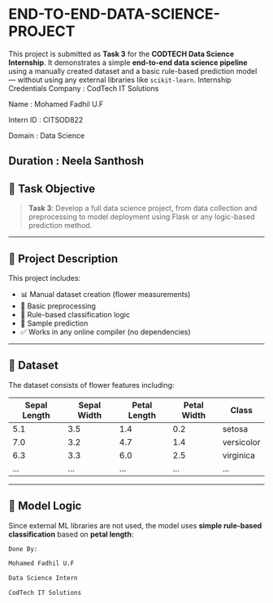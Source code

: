 # END-TO-END-DATA-SCIENCE-PROJECT


This project is submitted as **Task 3** for the **CODTECH Data Science Internship**. It demonstrates a simple **end-to-end data science pipeline** using a manually created dataset and a basic rule-based prediction model — without using any external libraries like `scikit-learn`.
Internship Credentials Company : CodTech IT Solutions

Name : Mohamed Fadhil U.F

Intern ID : CITSOD822

Domain : Data Science

Duration : Neela Santhosh
---

## 📌 Task Objective

> **Task 3**: Develop a full data science project, from data collection and preprocessing to model deployment using Flask or any logic-based prediction method.

---

## 🚀 Project Description

This project includes:
- 📊 Manual dataset creation (flower measurements)
- 🔄 Basic preprocessing
- 🤖 Rule-based classification logic
- 🧪 Sample prediction
- ✅ Works in any online compiler (no dependencies)

---

## 📁 Dataset

The dataset consists of flower features including:

| Sepal Length | Sepal Width | Petal Length | Petal Width | Class       |
|--------------|-------------|---------------|--------------|-------------|
| 5.1          | 3.5         | 1.4           | 0.2          | setosa      |
| 7.0          | 3.2         | 4.7           | 1.4          | versicolor  |
| 6.3          | 3.3         | 6.0           | 2.5          | virginica   |
| ...          | ...         | ...           | ...          | ...         |

---

## 🧠 Model Logic

Since external ML libraries are not used, the model uses **simple rule-based classification** based on **petal length**:

```python
Done By:

Mohamed Fadhil U.F

Data Science Intern

CodTech IT Solutions
